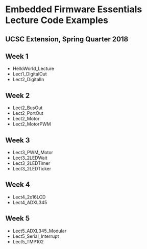 # Embedded Firmware Essentials Lecture Code Examples
## UCSC Extension, Spring Quarter 2018

## Week 1

- HelloWorld_Lecture
- Lect1_DigitalOut
- Lect2_DigitalIn


## Week 2

- Lect2_BusOut
- Lect2_PortOut
- Lect2_Motor
- Lect2_MotorPWM

## Week 3

- Lect3_PWM_Motor
- Lect3_2LEDWait
- Lect3_2LEDTimer
- Lect3_2LEDTicker


## Week 4

- Lect4_2x16LCD
- Lect4_ADXL345

## Week 5

- Lect5_ADXL345_Modular
- Lect5_Serial_Interrupt
- Lect5_TMP102

